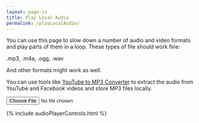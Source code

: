 ```yaml
---
layout: page-js
title: Play Local Audio
permalink: /playLocalAudio/
---
```

You can use this page to slow down a number of audio and video formats and play parts of them in a loop. These types of file should work fine:

<div class="showTextInfo">
.mp3, .m4a, .ogg, .wav
</div>

And other formats might work as well.

You can use tools like <a href="https://www.mediahuman.com/youtube-to-mp3-converter/">YouTube to MP3 Converter</a> to extract the audio from YouTube and Facebook videos and store MP3 files locally.

<input type="file" id="files" class='filterButton' name="files[]"  accept="audio/x-m4a, audio/mpeg, audio/ogg, audio/wav"/>

<output id="fileInfo"></output>

{% include audioPlayerControls.html %}

<script>
// Check for the various File API support.
if (window.File && window.FileReader && window.FileList && window.Blob) {
    document.getElementById('files').addEventListener('change', handleAudioFileSelect, false);
} else {
    alert('The File APIs are not fully supported in this browser.');
}

function handleAudioFileSelect(evt) {
    evt.stopPropagation();
    evt.preventDefault();

    let files = evt.target.files; // FileList object.
    let fileInfo = document.getElementById('fileInfo');
    let pageMP3player = document.getElementById('pageMP3player');

    // files is a FileList of File objects. List some properties.
    for (let i = 0, f; f = files[i]; i++) {      
        let reader = new FileReader();
        reader.onload = function(e) {
            if (this.result.includes('audio')) {
                fileInfo.innerHTML = `<h2>${f.name}<h2>`;
                // last parameter is null as we've no preset loop info in a window.store structure
                audioPlayer.displayMP3player(pageMP3player, '1', this.result, null);
            } else {
                fileInfo.innerHTML = `<h2>${f.name} - unsupported file type`;
                pageMP3player.innerHTML = '';
            }       
        };
        reader.readAsDataURL(f);
    }
}
</script>

